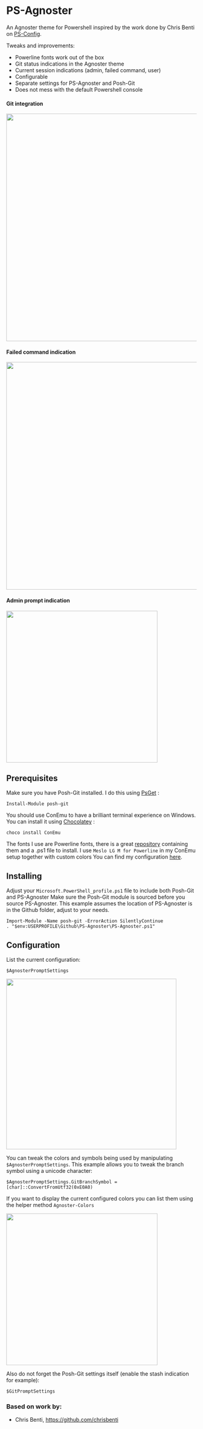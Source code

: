 PS-Agnoster
===========

An Agnoster theme for Powershell inspired by the work done by Chris Benti on [PS-Config](https://github.com/chrisbenti/PS-Config).

Tweaks and improvements:
* Powerline fonts work out of the box
* Git status indications in the Agnoster theme
* Current session indications (admin, failed command, user)
* Configurable
* Separate settings for PS-Agnoster and Posh-Git
* Does not mess with the default Powershell console

#### Git integration
<img src="http://herebedragons.io/wp-content/uploads/2016/03/agnoster_git.png" width="600">

#### Failed command indication
<img src="http://herebedragons.io/wp-content/uploads/2016/03/agnoster_failed.png" width="600">

#### Admin prompt indication
<img src="http://herebedragons.io/wp-content/uploads/2016/03/agnoster_admin.png" width="400">

Prerequisites
-------------

Make sure you have Posh-Git installed. I do this using [PsGet](http://psget.net/) :

```
Install-Module posh-git
```

You should use ConEmu to have a brilliant terminal experience on Windows. You can install it using [Chocolatey](https://chocolatey.org/) :

```
choco install ConEmu
```

The fonts I use are Powerline fonts, there is a great [repository](https://github.com/powerline/fonts) containing them and a .ps1 file to install.
I use `Meslo LG M for Powerline` in my ConEmu setup together with custom colors You can find my configuration [here](https://gist.github.com/JanJoris/e22a5fa034caa84dd5cb).

Installing
----------

Adjust your `Microsoft.PowerShell_profile.ps1` file to include both Posh-Git and PS-Agnoster
Make sure the Posh-Git module is sourced before you source PS-Agnoster.
This example assumes the location of PS-Agnoster is in the Github folder, adjust to your needs.

```
Import-Module -Name posh-git -ErrorAction SilentlyContinue
. "$env:USERPROFILE\Github\PS-Agnoster\PS-Agnoster.ps1"
```

Configuration
-------------

List the current configuration:

````
$AgnosterPromptSettings
````

<img src="http://herebedragons.io/wp-content/uploads/2016/03/agnosterpromptsettings.png" width="450">

You can tweak the colors and symbols being used by manipulating `$AgnosterPromptSettings`.
This example allows you to tweak the branch symbol using a unicode character:

````
$AgnosterPromptSettings.GitBranchSymbol = [char]::ConvertFromUtf32(0xE0A0)
````

If you want to display the current configured colors you can list them using the helper method `Agnoster-Colors`

<img src="http://herebedragons.io/wp-content/uploads/2016/03/agnoster_colors.png" width="400">

Also do not forget the Posh-Git settings itself (enable the stash indication for example):

````
$GitPromptSettings
````

### Based on work by:

 - Chris Benti, https://github.com/chrisbenti
